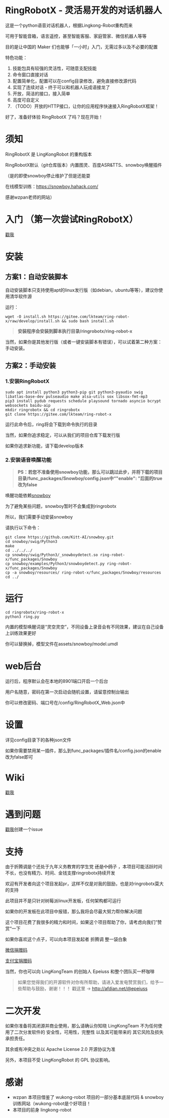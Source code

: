 # RingRobotX - 灵活易开发的对话机器人

这是一个python语音对话机器人，根据Lingkong-Robot重构而来

可用于智能音箱，语言遥控，甚至智能客服、家庭管家、微信机器人等等

目的是让中国的 Maker 们也能够「一小时」入门，无需过多以及不必要的配置

特色功能：

1. 技能包具有较强的灵活性，可随意支配技能
2. 命令窗口直接对话
3. 配置简单化，配置可以在config目录修改，避免直接修改源代码
4. 实现了连续对话 - 终于可以和机器人玩成语接龙了
5. 开放，简洁的接口，接入简单
6. 高度可自定义
7. （TODO）开放的HTTP接口，让你的应用程序快速接入RingRobotX框架！

好了，准备好体验 RingRobotX 了吗？现在开始！

# 须知

RingRobotX 是 LingKongRobot 的重构版本

RingRobotX默认（git仓库版本）内置图灵、百度ASR&TTS、snowboy唤醒插件

（是的即使snowboy停止维护了但是还能耍

在线模型训练：https://snowboy.hahack.com/

感谢wzpan老师的网站）

# 入门 （第一次尝试RingRobotX）

[戳我](https://gitee.com/lkteam/ring-robot-x/wikis/%E6%96%B0%E6%89%8B%E5%85%A5%E9%97%A8 "Wiki")

# 安装

## 方案1：自动安装脚本

自动安装脚本只支持使用apt的linux发行版（如debian，ubuntu等等），建议你使用清华软件源

运行：
```shell
wget -O install.sh https://gitee.com/lkteam/ring-robot-x/raw/develop/install.sh && sudo bash install.sh
```

>**安装程序会安装到脚本执行目录/ringrobotx/ring-robot-x**

当然，如果你是其他发行版（或者一键安装脚本有错误），可以试着第二种方案：手动安装。

## 方案2：手动安装

### 1.安装RingRobotX

```shell
sudo apt install python3 python3-pip git python3-pyaudio swig libatlas-base-dev pulseaudio make alsa-utils sox libsox-fmt-mp3
pip3 install pydub requests schedule playsound tornado asyncio bcrypt websockets baidu-aip
mkdir ringrobotx && cd ringrobotx
git clone https://gitee.com/lkteam/ring-robot-x
```

运行此命令后，ring将会下载到命令执行的目录

当然，如果你追求稳定，可以从我们的项目仓库下载发行版

如果你追求新功能，请下载develop版本

### 2.安装语音唤醒功能

>**PS：若您不准备使用snowboy功能，那么可以跳过此步，并将下载的项目目录/func_packages/Snowboy/config.json中“"enable": ”后面的true改为false**

唤醒功能依赖[snowboy](https://github.com/Kitt-AI/snowboy.git)

为了避免某些问题，snowboy暂时不会集成到ringrobotx

所以，我们需要手动安装snowboy

请执行以下命令：

```shell
git clone https://github.com/Kitt-AI/snowboy.git
cd snowboy/swig/Python3
make
cd ../../../
cp snowboy/swig/Python3/_snowboydetect.so ring-robot-x/func_packages/Snowboy
cp snowboy/examples/Python3/snowboydetect.py ring-robot-x/func_packages/Snowboy
cp -a snowboy/resources/ ring-robot-x/func_packages/Snowboy/resources
cd ../
```

# 运行

```shell
cd ringrobotx/ring-robot-x
python3 ring.py
```

内置的模型唤醒词是“灵空灵空”，不同设备上录音会有不同效果，建议在自己设备上训练效果更好

你可以替换掉，模型文件在assets/snowboy/model.umdl

# web后台

运行后，程序默认会在本地的8901端口开启一个后台

用户名随意，密码在第一次启动会随机设置，请留意控制台输出

你可以修改密码、端口号在/config/RingRobotX_Web.json中

# 设置

详见config目录下的各种json文件

如果你需要禁用某一插件，那么到func_packages/插件名/config.json的enable改为false即可

# Wiki

[戳我](https://gitee.com/lkteam/ring-robot-x/wikis "Wiki")

# 遇到问题

[戳我](https://gitee.com/lkteam/ring-robot-x/issues "Issues")创建一个issue

# 支持

由于折腾调是个还处于九年义务教育的学生党 ~~还是个鸽子~~ ，本项目可能活跃时间不长，也没有精力、时间、金钱支撑ringrobotx持续开发

欢迎有开发者向这个项目发起pr，这样不仅是对我的鼓励，也是对ringrobotx莫大的支持

此项目并不是只针对树莓派linux开发板，任何架构都可运行

如果你的开发板在此项目中报错，那么我将会尽最大努力帮你解决问题

这个项目花费了我很多的精力和时间，如果这个项目帮助了你，请考虑向我们”赞赏“一下

如果你喜欢这个点子，可以向本项目发起者 折腾调 整一袋白象

[微信捐赠码](https://www.shushi.tech/assets/avatars/wx.png "微信捐赠码")

[支付宝捐赠码](https://www.shushi.tech/assets/avatars/zfb.jpg "支付宝捐赠码")

当然，你也可以向 LingKongTeam 的创始人 Epeiuss 和整个团队买一杯咖啡

> 如果您觉得我们的开源软件对你有所帮助，请进入爱发电赞赏我们，给予一些帮助与鼓励，谢谢！！！
戳这里 -> http://afdian.net/@epeiuss

# 二次开发

如果你准备将其闭源并商业使用，那么请确认你知晓 LingKongTeam 不为任何使用了二次分发软件的 安全性，可用性，完整性 以及其可能带来的 其它风险及损失 承担责任。

其余或有冲突之处以 Apache License 2.0 开源协议为准

另外，本项目不受 LingKongRobot 的 GPL 协议影响。

# 感谢

* wzpan 本项目借鉴了 wukong-robot 项目的一部分基本底层代码 & snowboy训练网站（wukong-robot是个好项目！
* 本项目的前身 lingkong-robot
